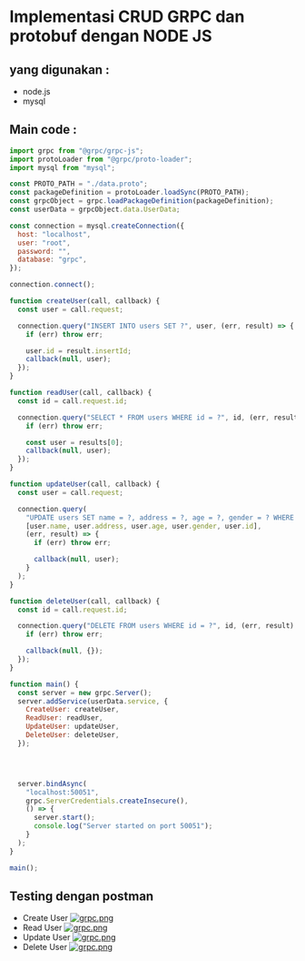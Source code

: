 # Implementasi CRUD GRPC dan protobuf dengan NODE JS
## yang digunakan :
* node.js
* mysql

## Main code :
```.js
import grpc from "@grpc/grpc-js";
import protoLoader from "@grpc/proto-loader";
import mysql from "mysql";

const PROTO_PATH = "./data.proto";
const packageDefinition = protoLoader.loadSync(PROTO_PATH);
const grpcObject = grpc.loadPackageDefinition(packageDefinition);
const userData = grpcObject.data.UserData;

const connection = mysql.createConnection({
  host: "localhost",
  user: "root",
  password: "",
  database: "grpc",
});

connection.connect();

function createUser(call, callback) {
  const user = call.request;

  connection.query("INSERT INTO users SET ?", user, (err, result) => {
    if (err) throw err;

    user.id = result.insertId;
    callback(null, user);
  });
}

function readUser(call, callback) {
  const id = call.request.id;

  connection.query("SELECT * FROM users WHERE id = ?", id, (err, results) => {
    if (err) throw err;

    const user = results[0];
    callback(null, user);
  });
}

function updateUser(call, callback) {
  const user = call.request;

  connection.query(
    "UPDATE users SET name = ?, address = ?, age = ?, gender = ? WHERE id = ?",
    [user.name, user.address, user.age, user.gender, user.id],
    (err, result) => {
      if (err) throw err;

      callback(null, user);
    }
  );
}

function deleteUser(call, callback) {
  const id = call.request.id;

  connection.query("DELETE FROM users WHERE id = ?", id, (err, result) => {
    if (err) throw err;

    callback(null, {});
  });
}

function main() {
  const server = new grpc.Server();
  server.addService(userData.service, {
    CreateUser: createUser,
    ReadUser: readUser,
    UpdateUser: updateUser,
    DeleteUser: deleteUser,
  });




  server.bindAsync(
    "localhost:50051",
    grpc.ServerCredentials.createInsecure(),
    () => {
      server.start();
      console.log("Server started on port 50051");
    }
  );
}

main();

```

## Testing dengan postman
* Create User
[![grpc.png](https://i.postimg.cc/2jZ8Hw78/grpc.png)](https://postimg.cc/jCRb2y1G)
* Read User
[![grpc.png](https://i.postimg.cc/QxqDPn9s/grpc.png)](https://postimg.cc/GH96TKxS)
* Update User
[![grpc.png](https://i.postimg.cc/BbcrrXvN/grpc.png)](https://postimg.cc/1VX76RwN)
* Delete User
[![grpc.png](https://i.postimg.cc/QCsPJhq7/grpc.png)](https://postimg.cc/HcZBpGRW)